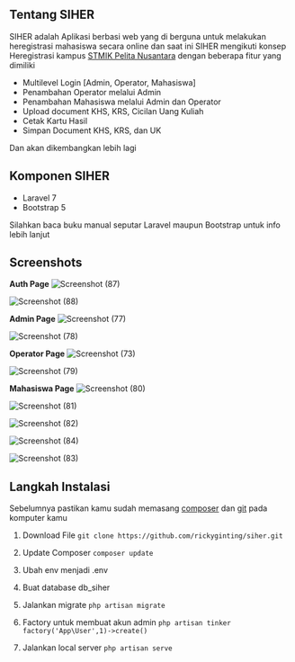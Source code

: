 ## Tentang SIHER

SIHER adalah Aplikasi berbasi web yang di berguna untuk melakukan heregistrasi mahasiswa secara online dan saat ini SIHER mengikuti konsep Heregistrasi kampus [STMIK Pelita Nusantara](http://siakad.penusa.ac.id/) dengan beberapa fitur yang dimiliki

- Multilevel Login [Admin, Operator, Mahasiswa]
- Penambahan Operator melalui Admin
- Penambahan Mahasiswa melalui Admin dan Operator
- Upload document KHS, KRS, Cicilan Uang Kuliah
- Cetak Kartu Hasil
- Simpan Document KHS, KRS, dan UK

Dan akan dikembangkan lebih lagi

## Komponen SIHER

- Laravel 7
- Bootstrap 5

Silahkan baca buku manual seputar Laravel maupun Bootstrap untuk info lebih lanjut

## Screenshots

**Auth Page**
![Screenshot (87)](https://user-images.githubusercontent.com/46182403/97806035-35e2fe80-1c8c-11eb-8d97-31e3db12924c.png)

![Screenshot (88)](https://user-images.githubusercontent.com/46182403/97806052-472c0b00-1c8c-11eb-880c-0183e6e92f61.png)

**Admin Page**
![Screenshot (77)](https://user-images.githubusercontent.com/46182403/97806065-557a2700-1c8c-11eb-87a9-f9af129054c6.png)

![Screenshot (78)](https://user-images.githubusercontent.com/46182403/97806100-7773a980-1c8c-11eb-8ea3-ba31609b93b3.png)

**Operator Page**
![Screenshot (73)](https://user-images.githubusercontent.com/46182403/97806188-fd8ff000-1c8c-11eb-88f2-32575bb63519.png)

![Screenshot (79)](https://user-images.githubusercontent.com/46182403/97806148-c6214380-1c8c-11eb-806c-9c371f73c236.png)

**Mahasiswa Page**
![Screenshot (80)](https://user-images.githubusercontent.com/46182403/97806214-1d271880-1c8d-11eb-8cdf-1545ba3e6a21.png)

![Screenshot (81)](https://user-images.githubusercontent.com/46182403/97806223-26b08080-1c8d-11eb-876a-6f7d318a21a0.png)

![Screenshot (82)](https://user-images.githubusercontent.com/46182403/97806228-2dd78e80-1c8d-11eb-8175-d502ab85158d.png)

![Screenshot (84)](https://user-images.githubusercontent.com/46182403/97806241-3760f680-1c8d-11eb-8c58-587bbddf12d6.png)

![Screenshot (83)](https://user-images.githubusercontent.com/46182403/97806246-421b8b80-1c8d-11eb-9345-c9458fa9aa66.png)

## Langkah Instalasi

Sebelumnya pastikan kamu sudah memasang [composer](https://getcomposer.org/) dan [git](https://git-scm.com/) pada komputer kamu

1. Download File
`git clone https://github.com/rickyginting/siher.git`

2. Update Composer
`composer update`

3. Ubah env menjadi .env
4. Buat database db_siher
5. Jalankan migrate
`php artisan migrate`

6. Factory untuk membuat akun admin
`php artisan tinker
factory('App\User',1)->create()`

7. Jalankan local server
`php artisan serve`
